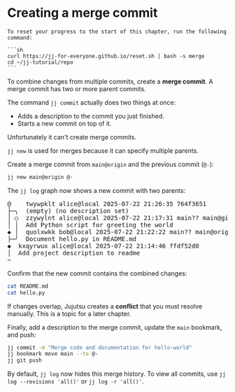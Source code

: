 # Creating a merge commit

````admonish reset title="Reset your progress" collapsible=true
To reset your progress to the start of this chapter, run the following command:

```sh
curl https://jj-for-everyone.github.io/reset.sh | bash -s merge
cd ~/jj-tutorial/repo
```
````

To combine changes from multiple commits, create a **merge commit**. A merge commit has two or more parent commits.

The command `jj commit` actually does two things at once:
- Adds a description to the commit you just finished.
- Starts a new commit on top of it.

Unfortunately it can't create merge commits.

`jj new` is used for merges because it can specify multiple parents.

Create a merge commit from `main@origin` and the previous commit (`@-`):
```sh
jj new main@origin @-
```

The `jj log` graph now shows a new commit with two parents:

<!-- generated by aha script -->
<pre class="aha">
<span class="bold "></span><span class="bold green ">@</span>    <span class="bold "></span><span class="bold highlighted purple ">t</span><span class="bold highlighted dimgray ">wywpklt</span><span class="bold "> </span><span class="bold yellow ">alice@local</span><span class="bold "> </span><span class="bold highlighted cyan ">2025-07-22 21:26:35</span><span class="bold "> </span><span class="bold highlighted blue ">7</span><span class="bold highlighted dimgray ">64f3651</span><span class="bold "></span>
├─╮  <span class="bold "></span><span class="bold highlighted green ">(empty)</span><span class="bold "> </span><span class="bold highlighted green ">(no description set)</span><span class="bold "></span>
│ ○  <span class="bold "></span><span class="bold purple ">z</span><span class="highlighted dimgray ">zywylnt</span> <span class="yellow ">alice@local</span> <span class="cyan ">2025-07-22 21:17:31</span> <span class="purple ">main?? main@git</span> <span class="bold "></span><span class="bold blue ">f8</span><span class="highlighted dimgray ">e44920</span>
│ │  Add Python script for greeting the world
<span class="bold "></span><span class="bold highlighted cyan ">◆</span> │  <span class="bold "></span><span class="bold purple ">q</span><span class="highlighted dimgray ">uolxwkk</span> <span class="yellow ">bob@local</span> <span class="cyan ">2025-07-22 21:22:22</span> <span class="purple ">main?? main@origin</span> <span class="green ">git_head()</span> <span class="bold "></span><span class="bold blue ">8</span><span class="highlighted dimgray ">d538390</span>
├─╯  Document hello.py in README.md
<span class="bold "></span><span class="bold highlighted cyan ">◆</span>  <span class="bold "></span><span class="bold purple ">k</span><span class="highlighted dimgray ">xqyrwux</span> <span class="yellow ">alice@local</span> <span class="cyan ">2025-07-22 21:14:46</span> <span class="bold "></span><span class="bold blue ">ff</span><span class="highlighted dimgray ">df52d0</span>
│  Add project description to readme
~
</pre>

Confirm that the new commit contains the combined changes:
```sh
cat README.md
cat hello.py
```
If changes overlap, Jujutsu creates a **conflict** that you must resolve manually. This is a topic for a later chapter.

Finally, add a description to the merge commit, update the `main` bookmark, and push:
```sh
jj commit -m "Merge code and documentation for hello-world"
jj bookmark move main --to @-
jj git push
```
By default, `jj log` now hides this merge history. To view all commits, use `jj log --revisions 'all()'` or `jj log -r 'all()'`.
